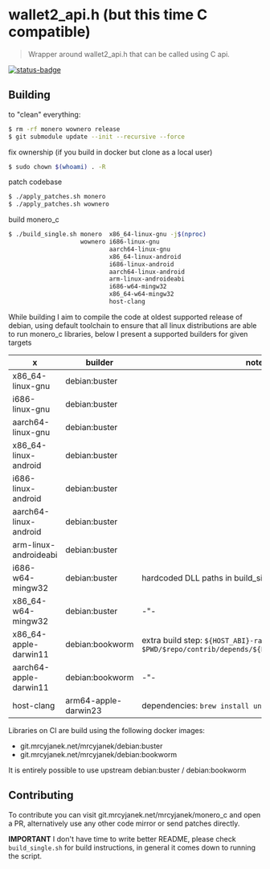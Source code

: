# wallet2_api.h (but this time C compatible)

> Wrapper around wallet2_api.h that can be called using C api.

[![status-badge](https://ci.mrcyjanek.net/api/badges/5/status.svg?branch=rewrite-wip)](https://ci.mrcyjanek.net/repos/5/branches/rewrite-wip)

## Building

to "clean" everything:

```bash
$ rm -rf monero wownero release
$ git submodule update --init --recursive --force
```

fix ownership (if you build in docker but clone as a local user)

```bash
$ sudo chown $(whoami) . -R
```

patch codebase

```bash
$ ./apply_patches.sh monero
$ ./apply_patches.sh wownero
```

build monero_c

```bash
$ ./build_single.sh monero  x86_64-linux-gnu -j$(nproc)
                    wownero i686-linux-gnu
                            aarch64-linux-gnu
                            x86_64-linux-android
                            i686-linux-android
                            aarch64-linux-android
                            arm-linux-androideabi
                            i686-w64-mingw32
                            x86_64-w64-mingw32
                            host-clang
```

While building I aim to compile the code at oldest supported release of debian, using default toolchain to ensure that all linux distributions are able to run monero_c libraries, below I present a supported builders for given targets

|           x            | builder              | notes |
| ---------------------- | -------------------- | ----- |
| x86_64-linux-gnu       | debian:buster        |       |
| i686-linux-gnu         | debian:buster        |       |
| aarch64-linux-gnu      | debian:buster        |       |
| x86_64-linux-android   | debian:buster        |       |
| i686-linux-android     | debian:buster        |       |
| aarch64-linux-android  | debian:buster        |       |
| arm-linux-androideabi  | debian:buster        |       |
| i686-w64-mingw32       | debian:buster        | hardcoded DLL paths in build_single.sh |
| x86_64-w64-mingw32     | debian:buster        |  -"-  |
| x86_64-apple-darwin11  | debian:bookworm      | extra build step: `${HOST_ABI}-ranlib $PWD/$repo/contrib/depends/${HOST_ABI}/lib/libpolyseed.a` |
| aarch64-apple-darwin11 | debian:bookworm      |  -"-  |
| host-clang             | arm64-apple-darwin23 | dependencies: `brew install unbound boost zmq` |

Libraries on CI are build using the following docker images:
- git.mrcyjanek.net/mrcyjanek/debian:buster
- git.mrcyjanek.net/mrcyjanek/debian:bookworm

It is entirely possible to use upstream debian:buster / debian:bookworm

## Contributing

To contribute you can visit git.mrcyjanek.net/mrcyjanek/monero_c and open a PR, alternatively use any other code mirror or send patches directly.

**IMPORTANT** I don't have time to write better README, please check `build_single.sh` for build instructions, in general it comes down to running the script.